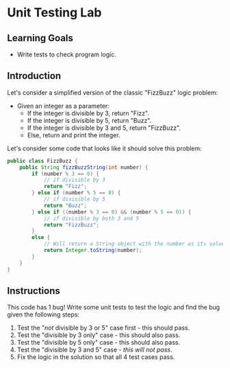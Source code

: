 # Unit Testing Lab

## Learning Goals

- Write tests to check program logic.

## Introduction

Let's consider a simplified version of the classic "FizzBuzz" logic problem:

- Given an integer as a parameter:
  - If the integer is divisible by 3, return "Fizz".
  - If the integer is divisible by 5, return "Buzz".
  - If the integer is divisible by 3 and 5, return "FizzBuzz".
  - Else, return and print the integer.

Let's consider some code that looks like it should solve this problem:

```java
public class FizzBuzz {
    public String fizzBuzzString(int number) {
        if (number % 3 == 0) {
            // if divisible by 3
            return "Fizz";
        } else if (number % 5 == 0) {
            // if divisible by 5
            return "Buzz";
        } else if ((number % 3 == 0) && (number % 5 == 0)) {
            // if divisible by both 3 and 5
            return "FizzBuzz";
        }
        else {
            // Will return a String object with the number as its value
            return Integer.toString(number);
        }
    }
}
```

## Instructions

This code has 1 bug! Write some unit tests to test the logic and find the bug
given the following steps:

1. Test the "_not_ divisible by 3 or 5" case first - this should pass.
2. Test the "divisible by 3 only" case - this should also pass.
3. Test the "divisible by 5 only" case - this should also pass.
4. Test the "divisible by 3 and 5" case - _this will not pass_.
5. Fix the logic in the solution so that all 4 test cases pass.
